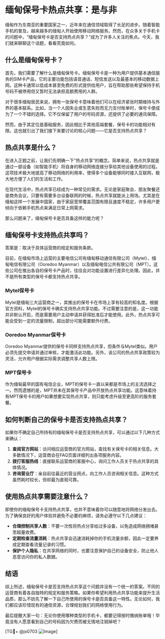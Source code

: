 # 缅甸保号卡热点共享：是与非

缅甸作为东南亚的重要国家之一，近年来在通信领域取得了长足的进步。随着智能手机的普及，越来越多的缅甸人开始使用移动网络服务。然而，在众多关于手机卡的问题中，“缅甸保号卡是否支持热点共享？”成为了许多人关注的焦点。今天，我们就来聊聊这个话题，看看究竟如何。

## 什么是缅甸保号卡？

首先，我们需要了解什么是缅甸保号卡。缅甸保号卡是一种为用户提供基本通信服务的SIM卡产品，它的主要功能包括语音通话、短信发送以及最基本的移动数据上网。这种卡通常以低成本甚至免费的形式提供给用户，旨在帮助那些希望保持手机号码不被停用但又暂时无法承担高额费用的人群。

对于很多缅甸居民来说，拥有一张保号卡意味着他们可以在经济紧张时期维持与外界的基本联系。比如，当一个人因失业或生意失败而无力支付账单时，保号卡便成为了一个不错的选择。它不仅保留了用户的号码资源，还提供了必要的通讯保障。

然而，由于其定位是基础服务，因此相比于其他高端套餐，保号卡的功能相对有限。这也就引出了我们接下来要讨论的核心问题——它是否支持热点共享？

## 热点共享是什么？

在进入正题之前，让我们先明确一下“热点共享”的概念。简单来说，热点共享就是通过一部设备（如智能手机）将自身的移动网络连接分享给其他设备使用的过程。这项技术极大地提高了移动网络的利用率，使得多个设备能够同时接入互联网，极大地方便了人们的生活和工作。

在现代生活中，热点共享已经成为一种常见的需求。无论是家庭聚会、朋友聚餐还是商务会议，只要有需要多台设备联网的时候，热点共享就能派上用场。尤其是在缅甸这样一个发展中国家，由于家庭宽带覆盖范围有限且速度不稳定，许多用户更倾向于依赖手机热点来满足日常上网需求。

那么问题来了，缅甸保号卡是否具备这样的能力呢？

## 缅甸保号卡支持热点共享吗？

答案是：取决于具体运营商的规定和服务条款。

目前，在缅甸市场上运营的主要电信公司有缅甸移动通信有限公司（Mytel）、缅甸电信有限公司（Ooredoo Myanmar）以及缅甸电信公共有限公司（MPT）。这些公司在推出各自的保号卡产品时，往往会对功能设置进行差异化处理。因此，并不是所有类型的保号卡都支持热点共享。

### Mytel保号卡

Mytel是缅甸三大运营商之一，其推出的保号卡在市场上享有较高的知名度。根据官方资料，Mytel的保号卡确实支持热点共享功能。不过需要注意的是，这一功能并非默认开启，而是需要用户主动申请并获得批准后才能使用。此外，热点共享可能会受到一定的流量限制，超出部分可能需要额外付费。

### Ooredoo Myanmar保号卡

Ooredoo Myanmar提供的保号卡同样支持热点共享，但条件与Mytel类似。用户必须先提交申请并通过审核，才能激活此功能。另外，该公司的热点共享政策较为灵活，允许用户根据实际需求调整共享人数上限。

### MPT保号卡

作为缅甸最早的国有电信企业，MPT的保号卡一直以来都是市场上的主流选择之一。然而遗憾的是，MPT并未在其保号卡产品中开放热点共享功能。这意味着持有MPT保号卡的用户如果想要实现热点共享，则只能考虑升级至更高阶的服务套餐。

## 如何判断自己的保号卡是否支持热点共享？

如果你不确定自己所持有的缅甸保号卡是否支持热点共享，可以通过以下几种方式来确认：

1. **查阅官方网站**：访问相应运营商的官方网站，查找有关保号卡的相关信息。大多数情况下，运营商会在FAQ页面详细列出各项服务内容。
2. **拨打客服热线**：直接联系运营商的客服中心，询问工作人员关于热点共享的具体情况。
3. **咨询营业厅**：亲自前往最近的营业网点，向工作人员咨询相关信息。这种方式虽然耗时较长，但却最为直观可靠。

## 使用热点共享需要注意什么？

即使你的缅甸保号卡支持热点共享，也并不意味着你可以随意地将网络分发出去。为了确保良好的用户体验并避免不必要的麻烦，请务必遵守以下几点建议：

- **合理控制共享人数**：不要一次性将热点分享给过多设备，以免造成网络拥堵甚至超量收费。
- **定期检查流量消耗**：热点共享会迅速消耗掉你的手机流量余额，因此一定要养成定期查看流量记录的习惯。
- **保护个人隐私**：在共享网络的同时，也要注意保护自己的设备安全，防止他人恶意访问你的私人数据。

## 结语

综上所述，缅甸保号卡是否支持热点共享这个问题并没有一个统一的答案。不同的运营商有着各自独特的规定和服务策略。如果你希望利用热点共享功能来提升生活品质，那么不妨先了解一下自己所使用的保号卡是否具备这一特性。无论如何，我们都应该珍惜现有的通信资源，合理规划我们的网络使用行为。

最后提醒大家一句：无论你使用哪种类型的手机卡，都要记得按时缴纳账单哦！毕竟没有人愿意看到自己的号码因为欠费而被无情地注销掉吧？

[TG💪+ @jx0703 ![Image](https://github.com/user-attachments/assets/dbca1d08-cadb-493c-b0ec-ad6f7a83f270)]